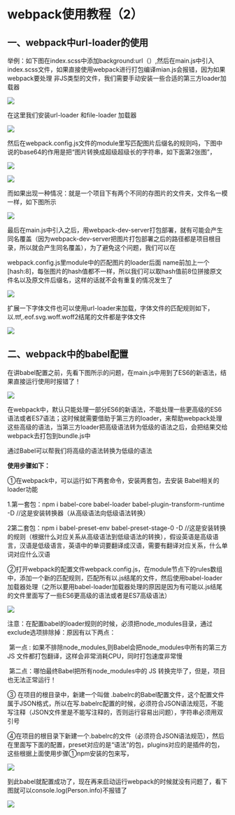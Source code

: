 #    webpack使用教程（2）

##    一、webpack中url-loader的使用

举例：如下图在index.scss中添加background:url（）,然后在main.js中引入index.scss文件，如果直接使用webpack进行打包编译mian.js会报错，因为如果webpack要处理 非JS类型的文件，我们需要手动安装一些合适的第三方loader加载器

![](https://javaalliance.oss-cn-shenzhen.aliyuncs.com/img/20190504212714.png)

  在这里我们安装url-loader 和file-loader 加载器

![](https://javaalliance.oss-cn-shenzhen.aliyuncs.com/img/20190504212817.png)

然后在webpack.config.js文件的module里写匹配图片后缀名的规则吗，下图中说的base64的作用是把“图片转换成超级超级长的字符串，如下面第2张图”，

![](https://javaalliance.oss-cn-shenzhen.aliyuncs.com/img/20190504212843.png)

![](https://javaalliance.oss-cn-shenzhen.aliyuncs.com/img/20190504213012.png)

而如果出现一种情况：就是一个项目下有两个不同的存图片的文件夹，文件名一模一样，如下图所示

![](https://javaalliance.oss-cn-shenzhen.aliyuncs.com/img/20190504213035.png)

最后在main.js中引入之后，用webpack-dev-server打包部署，就有可能会产生同名覆盖（因为webpack-dev-server把图片打包部署之后的路径都是项目根目录，所以就会产生同名覆盖），为了避免这个问题，我们可以在

webpack.config.js里module中的匹配图片的loader后面 name前加上一个[hash:8]，每张图片的hash值都不一样，所以我们可以取hash值前8位拼接原文件名以及原文件后缀名，这样的话就不会有重复的情况发生了

![](https://javaalliance.oss-cn-shenzhen.aliyuncs.com/img/20190504213059.png)

扩展一下字体文件也可以使用url-loader来加载，字体文件的匹配规则如下，以.ttf,.eof.svg.woff.woff2结尾的文件都是字体文件

![](https://javaalliance.oss-cn-shenzhen.aliyuncs.com/img/20190504213112.png)



## 二、webpack中的babel配置

在讲babel配置之前，先看下图所示的问题，在main.js中用到了ES6的新语法，结果直接运行使用时报错了！

![](https://javaalliance.oss-cn-shenzhen.aliyuncs.com/img/20190504213127.png)

在webpack中，默认只能处理一部分ES6的新语法，不能处理一些更高级的ES6语法或者ES7语法；这时候就需要借助于第三方的loader，来帮助webpack处理这些高级的语法，当第三方loader把高级语法转为低级的语法之后，会把结果交给webpack去打包到bundle.js中

   通过Babel可以帮我们将高级的语法转换为低级的语法

**使用步骤如下：**

①在webpack中，可以运行如下两套命令，安装两套包，去安装 Babel相关的loader功能

1.第一套包：npm i babel-core  babel-loader  babel-plugin-transform-runtime -D    //这是安装转换器（从高级语法向低级语法转换）

2第二套包：npm i babel-preset-env babel-preset-stage-0 -D    //这是安装转换的规则（根据什么对应关系从高级语法到低级语法的转换），假设英语是高级语言，汉语是低级语言，英语中的单词要翻译成汉语，需要有翻译对应关系，什么单词对应什么汉语



②打开webpack的配置文件webpack.config.js，在module节点下的rules数组中，添加一个新的匹配规则，匹配所有以.js结尾的文件，然后使用babel-loader加载器处理（之所以要用babel-loader加载器处理的原因是因为有可能以.js结尾的文件里面写了一些ES6更高级的语法或者是ES7高级语法）

 ![](https://javaalliance.oss-cn-shenzhen.aliyuncs.com/img/20190504213147.png)

注意：在配置babel的loader规则的时候，必须把node_modules目录，通过exclude选项排除掉：原因有以下两点：

​       第一点 : 如果不排除node_modules,则Babel会把node_modules中所有的第三方 JS 文件都打包翻译，这样会非常消耗CPU，同时打包速度非常慢

​       第二点：哪怕最终Babel把所有node_modules中的 JS 转换完毕了，但是，项目也无法正常运行！



③ 在项目的根目录中，新建一个叫做 .babelrc的Babel配置文件，这个配置文件属于JSON格式，所以在写.babelrc配置的时候，必须符合JSON语法规范，不能写注释（JSON文件里是不能写注释的，否则运行容易出问题），字符串必须用双引号



④在项目的根目录下新建一个.babelrc的文件（必须符合JSON语法规范），然后在里面写下面的配置，preset对应的是“语法”的包，plugins对应的是插件的包，这些根据上面使用步骤①npm安装的包来写，

![](https://javaalliance.oss-cn-shenzhen.aliyuncs.com/img/20190504213223.png)



到此babel就配置成功了，现在再来启动运行webpack的时候就没有问题了，看下图就可以console.log(Person.info)不报错了

![](https://javaalliance.oss-cn-shenzhen.aliyuncs.com/img/20190504213244.png)

